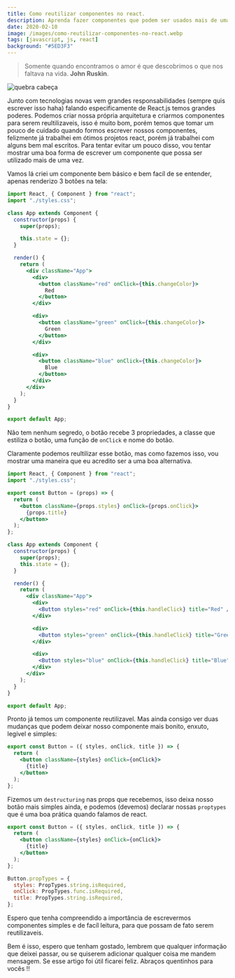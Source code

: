 ```yaml
---
title: Como reutilizar componentes no react.
description: Aprenda fazer componentes que podem ser usados mais de uma vez.
date: 2020-02-10
image: /images/como-reutilizar-componentes-no-react.webp
tags: [javascript, js, react]
background: "#5ED3F3"
---
```


> Somente quando encontramos o amor é que descobrimos o que nos faltava na vida. **John Ruskin**.

![quebra cabeça](/images/como-reutilizar-componentes-no-react.webp)

Junto com tecnologias novas vem grandes responsabilidades (sempre quis escrever isso haha) falando especificamente de React.js temos grandes poderes. Podemos criar nossa própria arquitetura e criarmos componentes para serem reultilizaveis, isso é muito bom, porém temos que tomar um pouco de cuidado quando formos escrever nossos componentes, felizmente já trabalhei em ótimos projetos react, porém já trabalhei com alguns bem mal escritos. Para tentar evitar um pouco disso, vou tentar mostrar uma boa forma de escrever um componente que possa ser utilizado mais de uma vez.

Vamos lá criei um componente bem básico e bem facíl de se entender, apenas renderizo 3 botões na tela:

```jsx
import React, { Component } from "react";
import "./styles.css";

class App extends Component {
  constructor(props) {
    super(props);

    this.state = {};
  }

  render() {
    return (
      <div className="App">
        <div>
          <button className="red" onClick={this.changeColor}>
            Red
          </button>
        </div>

        <div>
          <button className="green" onClick={this.changeColor}>
            Green
          </button>
        </div>

        <div>
          <button className="blue" onClick={this.changeColor}>
            Blue
          </button>
        </div>
      </div>
    );
  }
}

export default App;
```

Não tem nenhum segredo, o botão recebe 3 propriedades, a classe que estiliza o botão, uma função de `onClick` e nome do botão.

Claramente podemos reultilizar esse botão, mas como fazemos isso, vou mostrar uma maneira que eu acredito ser a uma boa alternativa.

```jsx
import React, { Component } from "react";
import "./styles.css";

export const Button = (props) => {
  return (
    <button className={props.styles} onClick={props.onClick}>
      {props.title}
    </button>
  );
};

class App extends Component {
  constructor(props) {
    super(props);
    this.state = {};
  }

  render() {
    return (
      <div className="App">
        <div>
          <Button styles="red" onClick={this.handleClick} title="Red" />
        </div>

        <div>
          <Button styles="green" onClick={this.handleClick} title="Green" />
        </div>

        <div>
          <Button styles="blue" onClick={this.handleClick} title="Blue" />
        </div>
      </div>
    );
  }
}

export default App;
```

Pronto já temos um componente reutilizavel. Mas ainda consigo ver duas mudanças que podem deixar nosso componente mais bonito, enxuto, legível e simples:

```jsx
export const Button = ({ styles, onClick, title }) => {
  return (
    <button className={styles} onClick={onClick}>
      {title}
    </button>
  );
};
```

Fizemos um `destructuring` nas props que recebemos, isso deixa nosso botão mais simples ainda, e podemos (devemos) declarar nossas `proptypes` que é uma boa prática quando falamos de react.

```jsx
export const Button = ({ styles, onClick, title }) => {
  return (
    <button className={styles} onClick={onClick}>
      {title}
    </button>
  );
};

Button.propTypes = {
  styles: PropTypes.string.isRequired,
  onClick: PropTypes.func.isRequired,
  title: PropTypes.string.isRequired,
};
```

Espero que tenha compreendido a importância de escrevermos componentes simples e de facíl leitura, para que possam de fato serem reutilizaveis.

Bem é isso, espero que tenham gostado, lembrem que qualquer informação que deixei passar, ou se quiserem adicionar qualquer coisa me mandem mensagem. Se esse artigo foi útil ficarei feliz. Abraços quentinhos para vocês !!
